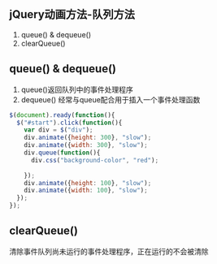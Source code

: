 ## jQuery动画方法-队列方法
1. queue() & dequeue()
2. clearQueue() 


## queue() & dequeue()
1. queue()返回队列中的事件处理程序
2. dequeue() 经常与queue配合用于插入一个事件处理函数

```js
$(document).ready(function(){
  $("#start").click(function(){
    var div = $("div");  
    div.animate({height: 300}, "slow");
    div.animate({width: 300}, "slow");
    div.queue(function(){
      div.css("background-color", "red");  
      
    });
    div.animate({height: 100}, "slow");
    div.animate({width: 100}, "slow");
  });
});
```

## clearQueue() 
清除事件队列尚未运行的事件处理程序，正在运行的不会被清除